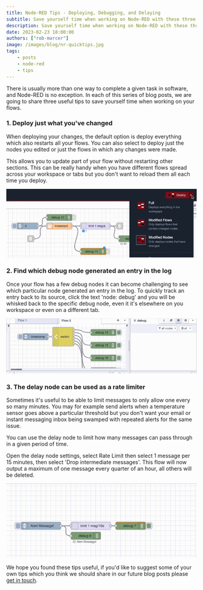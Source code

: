 ```yaml
---
title: Node-RED Tips - Deploying, Debugging, and Delaying
subtitle: Save yourself time when working on Node-RED with these three tips.
description: Save yourself time when working on Node-RED with these three tips.
date: 2023-02-23 18:00:00
authors: ["rob-marcer"]
image: /images/blog/nr-quicktips.jpg
tags:
    - posts 
    - node-red
    - tips
---
```


There is usually more than one way to complete a given task in software, and Node-RED is no exception. In each of this series of blog posts, we are going to share three useful tips to save yourself time when working on your flows.
<!--more-->

### 1. Deploy just what you've changed

When deploying your changes, the default option is deploy everything which also restarts all your flows. You can also select to deploy just the nodes you edited or just the flows in which any changes were made. 

This allows you to update part of your flow without restarting other sections. This can be really handy when you have different flows spread across your workspace or tabs but you don't want to reload them all each time you deploy.

![Deploying only the changed nodes](./images/deploy.gif "Deploying only the changed nodes")

### 2. Find which debug node generated an entry in the log

Once your flow has a few debug nodes it can become challenging to see which particular node generated an entry in the log. To quickly track an entry back to its source, click the text 'node: debug' and you will be whisked back to the specific debug node, even it it's elsewhere on you workspace or even on a different tab.

![Finding the debug node which generated the log line](./images/debug-jump.gif "Finding the debug node which generated the log line")

### 3. The delay node can be used as a rate limiter

Sometimes it's useful to be able to limit messages to only allow one every so many minutes. You may for example send alerts when a temperature sensor goes above a particular threshold but you don't want your email or instant messaging inbox being swamped with repeated alerts for the same issue.

You can use the delay node to limit how many messages can pass through in a given period of time.

Open the delay node settings, select Rate Limit then select 1 message per 15 minutes, then select 'Drop intermediate messages'. This flow will now output a maximum of one message every quarter of an hour, all others will be deleted.

![Limiting how many alerts are sent](./images/rate-limit.gif "Limiting how many alerts are sent")

We hope you found these tips useful, if you'd like to suggest some of your own tips which you think we should share in our future blog posts please [get in touch](mailto:contact@flowfuse.com).